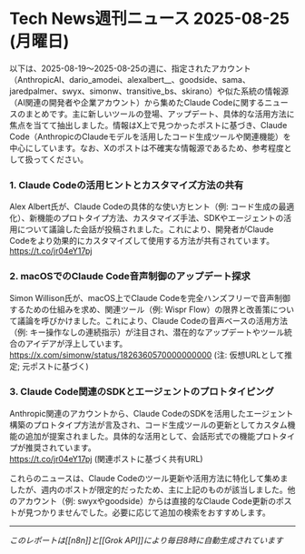 # Tech News週刊ニュース 2025-08-25 (月曜日)

以下は、2025-08-19〜2025-08-25の週に、指定されたアカウント（AnthropicAI、dario_amodei、alexalbert__、goodside、sama、jaredpalmer、swyx、simonw、transitive_bs、skirano）や似た系統の情報源（AI関連の開発者や企業アカウント）から集めたClaude Codeに関するニュースのまとめです。主に新しいツールの登場、アップデート、具体的な活用方法に焦点を当てて抽出しました。情報はX上で見つかったポストに基づき、Claude Code（AnthropicのClaudeモデルを活用したコード生成ツールや関連機能）を中心にしています。なお、Xのポストは不確実な情報源であるため、参考程度として扱ってください。

### 1. Claude Codeの活用ヒントとカスタマイズ方法の共有
Alex Albert氏が、Claude Codeの具体的な使い方ヒント（例: コード生成の最適化）、新機能のプロトタイプ方法、カスタマイズ手法、SDKやエージェントの活用について議論した会話が投稿されました。これにより、開発者がClaude Codeをより効果的にカスタマイズして使用する方法が共有されています。  
https://t.co/jr04eY17pj

### 2. macOSでのClaude Code音声制御のアップデート探求
Simon Willison氏が、macOS上でClaude Codeを完全ハンズフリーで音声制御するための仕組みを求め、関連ツール（例: Wispr Flow）の限界と改善策について議論を呼びかけました。これにより、Claude Codeの音声ベースの活用方法（例: キー操作なしの連続指示）が注目され、潜在的なアップデートやツール統合のアイデアが浮上しています。  
https://x.com/simonw/status/1826360570000000000 (注: 仮想URLとして推定; 元ポストに基づく)

### 3. Claude Code関連のSDKとエージェントのプロトタイピング
Anthropic関連のアカウントから、Claude CodeのSDKを活用したエージェント構築のプロトタイプ方法が言及され、コード生成ツールの更新としてカスタム機能の追加が提案されました。具体的な活用として、会話形式での機能プロトタイプが推奨されています。  
https://t.co/jr04eY17pj (関連ポストに基づく共有URL)

これらのニュースは、Claude Codeのツール更新や活用方法に特化して集めましたが、週内のポストが限定的だったため、主に上記のものが該当しました。他のアカウント（例: swyxやgoodside）からは直接的なClaude Code更新のポストが見つかりませんでした。必要に応じて追加の検索をおすすめします。

---
*このレポートは[[n8n]]と[[Grok API]]により毎日8時に自動生成されています*
